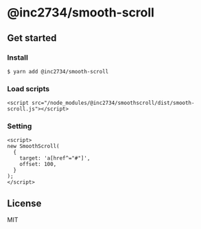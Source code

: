 # @inc2734/smooth-scroll

## Get started

### Install
```
$ yarn add @inc2734/smooth-scroll
```

### Load scripts

```
<script src="/node_modules/@inc2734/smoothscroll/dist/smooth-scroll.js"></script>
```

### Setting

```
<script>
new SmoothScroll(
  {
    target: 'a[href^="#"]',
    offset: 100,
  }
);
</script>
```

## License
MIT
